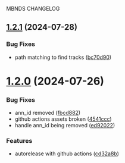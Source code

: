 MBNDS CHANGELOG

## [1.2.1](https://github.com/rombat/musicbee-navidrome-sync/compare/v1.2.0...v1.2.1) (2024-07-28)


### Bug Fixes

* path matching to find tracks ([bc70d90](https://github.com/rombat/musicbee-navidrome-sync/commit/bc70d9091a10e0814441a73390307cf6b8bcc9ce))

# [1.2.0](https://github.com/rombat/musicbee-navidrome-sync/compare/v1.1.0...v1.2.0) (2024-07-26)


### Bug Fixes

* ann_id removed ([fbcd882](https://github.com/rombat/musicbee-navidrome-sync/commit/fbcd882b2b5ff3ea2cac1c2d2e8dec32577f0982))
* github actions assets broken ([4541ccc](https://github.com/rombat/musicbee-navidrome-sync/commit/4541ccc404f8affde4d2479a319854db881e341b))
* handle ann_id being removed ([ed92022](https://github.com/rombat/musicbee-navidrome-sync/commit/ed9202296898e774c816b4c523f025fd9ac007c6))


### Features

* autorelease with github actions ([cd32a8b](https://github.com/rombat/musicbee-navidrome-sync/commit/cd32a8b86d9d1ccfc4d2f6e2498b3228cc2f1ce0))
